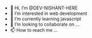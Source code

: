 - 👋 Hi, I’m @DEV-NISHANT-HERE
- 👀 I’m interested in web development 
- 🌱 I’m currently learning javascript
- 💞️ I’m looking to collaborate on ...
- 📫 How to reach me ...

<!---
DEV-NISHANT-HERE/DEV-NISHANT-HERE is a ✨ special ✨ repository because its `README.md` (this file) appears on your GitHub profile.
You can click the Preview link to take a look at your changes.
--->
